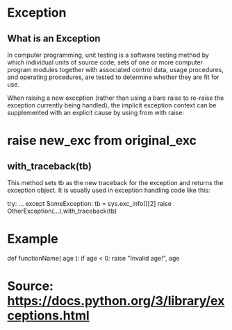 # Exception

## What is an Exception

In computer programming, unit testing is a software testing method by which individual units of source code, sets of one or more computer program modules together with associated control data, usage procedures, and operating procedures, are tested to determine whether they are fit for use.

When raising a new exception (rather than using a bare raise to re-raise the exception currently being handled), the implicit exception context can be supplemented with an explicit cause by using from with raise:

# raise new_exc from original_exc

## with_traceback(tb)

This method sets tb as the new traceback for the exception and returns the exception object. It is usually used in exception handling code like this:

try:
    ...
except SomeException:
    tb = sys.exc_info()[2]
    raise OtherException(...).with_traceback(tb)
    
    
# Example

def functionName( age ):
   if age < 0:
      raise "Invalid age!", age
      
# Source: https://docs.python.org/3/library/exceptions.html

